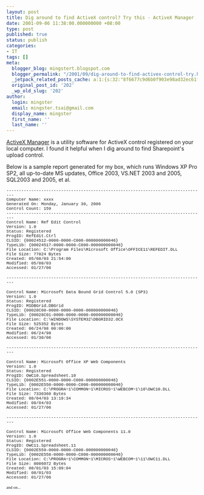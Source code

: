 ```yaml
---
layout: post
title: Dig around to find ActiveX control? Try this - ActiveX Manager
date: 2001-09-06 11:38:00.000000000 +08:00
type: post
published: true
status: publish
categories:
- IT
tags: []
meta:
  blogger_blog: mingstert.blogspot.com
  blogger_permalink: "/2001/09/dig-around-to-find-activex-control-try.html"
  _jetpack_related_posts_cache: a:1:{s:32:"8f6677c9d6b0f903e98ad32ec61f8deb";a:2:{s:7:"expires";i:1455212801;s:7:"payload";a:3:{i:0;a:1:{s:2:"id";i:175;}i:1;a:1:{s:2:"id";i:520;}i:2;a:1:{s:2:"id";i:242;}}}}
  original_post_id: '202'
  _wp_old_slug: '202'
author:
  login: mingster
  email: mingster.tsai@gmail.com
  display_name: mingster
  first_name: ''
  last_name: ''
---
```

<p class=""><a href="http://www.4developers.com/xmgr" target="_blank">ActiveX Manager</a> is a utility software for ActiveX control registered on your local computer. I found it helpful when I dig around to find Sharepoint's upload control.</p>
<p>Below is a sample report generated for my box, which runs Windows XP Pro SP2, all up-to-date MS updates, Office 2003, VS.NET 2003 and 2005, SQL2003 and 2005, et al.</p>
<p><span style="font-family:Courier New;font-size:78%;">--------------------------------------------------------------------------------<br /></span><span style="font-family:Courier New;font-size:78%;">Computer Name: xxxx<br />Generated On: Monday, January 30, 2006<br />Control Count: 159<br />--------------------------------------------------------------------------------</span><br /><span style="font-family:Courier New;font-size:78%;">Control Name: Ref Edit Control<br />Version: 1.0<br />Status: Registered<br />ProgID: RefEdit.Ctrl<br />CLSID: {00024512-0000-0000-C000-000000000046}<br />TypeLib: {00024517-0000-0000-C000-000000000046}<br />File Location: C:\Program Files\Microsoft Office\OFFICE11\REFEDIT.DLL<br />File Size: 77824 Bytes<br />Created: 05/08/03 21:54:00<br />Modified: 05/08/03<br />Accessed: 01/27/06</span></p>
<p><span style="font-family:Courier New;font-size:78%;">--------------------------------------------------------------------------------</span></p>
<p><span style="font-family:Courier New;font-size:78%;">Control Name: Microsoft Data Bound Grid Control 5.0 (SP3)<br />Version: 1.0<br />Status: Registered<br />ProgID: MSDBGrid.DBGrid<br />CLSID: {00028C00-0000-0000-0000-000000000046}<br />TypeLib: {00028C01-0000-0000-0000-000000000046}<br />File Location: C:\WINDOWS\SYSTEM32\DBGRID32.OCX<br />File Size: 525352 Bytes<br />Created: 06/24/98 00:00:00<br />Modified: 06/24/98<br />Accessed: 01/30/06</span></p>
<p><span style="font-family:Courier New;font-size:78%;">--------------------------------------------------------------------------------</span></p>
<p><span style="font-family:Courier New;font-size:78%;">Control Name: Microsoft Office XP Web Components<br />Version: 1.0<br />Status: Registered<br />ProgID: OWC10.Spreadsheet.10<br />CLSID: {0002E551-0000-0000-C000-000000000046}<br />TypeLib: {0002E550-0000-0000-C000-000000000046}<br />File Location: C:\PROGRA~1\COMMON~1\MICROS~1\WEBCOM~1\10\OWC10.DLL<br />File Size: 7330360 Bytes<br />Created: 08/04/03 13:19:34<br />Modified: 08/04/03<br />Accessed: 01/27/06</span></p>
<p>
<p><span style="font-family:Courier New;font-size:78%;">--------------------------------------------------------------------------------</span></p>
<p>
<p><span style="font-family:Courier New;font-size:78%;">Control Name: Microsoft Office Web Components 11.0<br />Version: 1.0<br />Status: Registered<br />ProgID: OWC11.Spreadsheet.11<br />CLSID: {0002E559-0000-0000-C000-000000000046}<br />TypeLib: {0002E558-0000-0000-C000-000000000046}<br />File Location: C:\PROGRA~1\COMMON~1\MICROS~1\WEBCOM~1\11\OWC11.DLL<br />File Size: 8086072 Bytes<br />Created: 08/01/03 15:09:04<br />Modified: 08/01/03<br />Accessed: 01/27/06</span></p>
<p><span style="font-family:Courier New;font-size:78%;"><span style="font-family:Georgia;font-size:100%;">and on...</span><br /></span></p>
